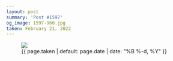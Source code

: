 ```yaml
---
layout: post
summary: 'Post #1597'
og_image: 1597-960.jpg
taken: February 21, 2022
---
```


<figure class="post">
 <img sizes="(min-width: 700px) 50vw, calc(100vw - 2rem)" src="{{ site.assets_url }}/1597-480.jpg" srcset="{{ site.assets_url }}/1597-240.jpg 240w, {{ site.assets_url }}/1597-480.jpg 480w, {{ site.assets_url }}/1597-720.jpg 720w, {{ site.assets_url }}/1597-960.jpg 960w"/>
 <figcaption>
  <time>
   {{ page.taken | default: page.date | date: "%B %-d, %Y" }}
  </time>
 </figcaption>
</figure>
